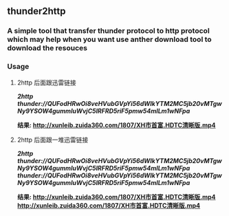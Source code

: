 ## thunder2http

### A simple tool that transfer thunder protocol to http protocol which may help when you want use anther download tool to download the resouces


### Usage
1. 2http 后面跟迅雷链接

    ***2http thunder://QUFodHRwOi8veHVubGVpYi56dWlkYTM2MC5jb20vMTgwNy9YSOW4gummluWvjC5IRFRD5riF5pmw54mILm1wNFpa***

    **结果: http://xunleib.zuida360.com/1807/XH市首富.HDTC清晰版.mp4**

2. 2http 后面跟一堆迅雷链接

    ***2http thunder://QUFodHRwOi8veHVubGVpYi56dWlkYTM2MC5jb20vMTgwNy9YSOW4gummluWvjC5IRFRD5riF5pmw54mILm1wNFpa thunder://QUFodHRwOi8veHVubGVpYi56dWlkYTM2MC5jb20vMTgwNy9YSOW4gummluWvjC5IRFRD5riF5pmw54mILm1wNFpa***

    **结果: http://xunleib.zuida360.com/1807/XH市首富.HDTC清晰版.mp4  http://xunleib.zuida360.com/1807/XH市首富.HDTC清晰版.mp4**